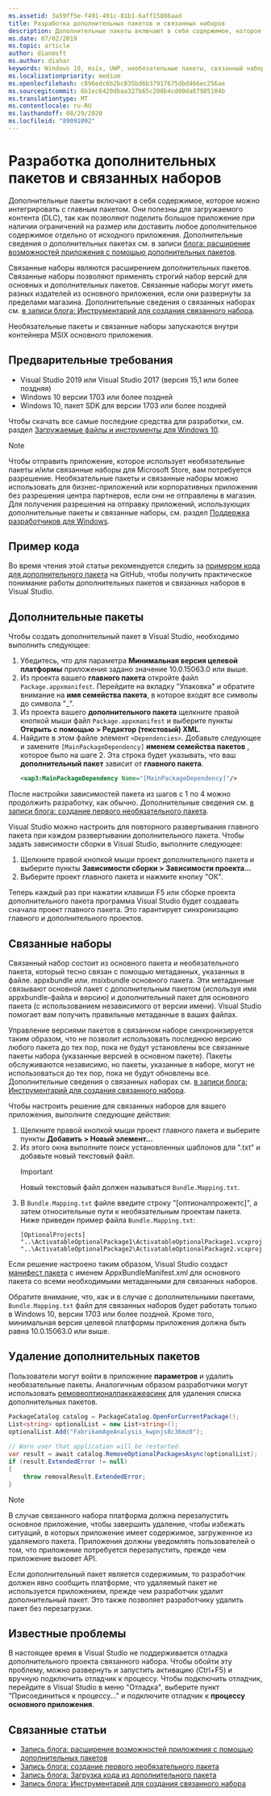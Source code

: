 ```yaml
---
ms.assetid: 3a59ff5e-f491-491c-81b1-6aff15886aad
title: Разработка дополнительных пакетов и связанных наборов
description: Дополнительные пакеты включают в себя содержимое, которое можно интегрировать с главным пакетом. Они полезны для загрузки содержимого (DLC) и других сценариев.
ms.date: 07/02/2019
ms.topic: article
author: dianmsft
ms.author: diahar
keywords: Windows 10, msix, UWP, необязательные пакеты, связанный набор, расширение пакета, Visual Studio
ms.localizationpriority: medium
ms.openlocfilehash: c896edc6b2bc835bd6b37917675dbd466ec256ae
ms.sourcegitcommit: 6b1ec6420dbaa327b65c208b4cd00da87985104b
ms.translationtype: MT
ms.contentlocale: ru-RU
ms.lasthandoff: 08/29/2020
ms.locfileid: "89091092"
---
```

# <a name="optional-packages-and-related-set-authoring"></a>Разработка дополнительных пакетов и связанных наборов

Дополнительные пакеты включают в себя содержимое, которое можно интегрировать с главным пакетом. Они полезны для загружаемого контента (DLC), так как позволяют поделить большое приложение при наличии ограничений на размер или доставить любое дополнительное содержимое отдельно от исходного приложения. Дополнительные сведения о дополнительных пакетах см. в записи [блога: расширение возможностей приложения с помощью дополнительных пакетов](/archive/blogs/appinstaller/uwpoptionalpackages).

Связанные наборы являются расширением дополнительных пакетов. Связанные наборы позволяют применять строгий набор версий для основных и дополнительных пакетов. Связанные наборы могут иметь разных издателей из основного приложения, если они развернуты за пределами магазина. Дополнительные сведения о связанных наборах см. [в записи блога: Инструментарий для создания связанного набора](/archive/blogs/appinstaller/tooling-to-create-a-related-set).

Необязательные пакеты и связанные наборы запускаются внутри контейнера MSIX основного приложения.

## <a name="prerequisites"></a>Предварительные требования

- Visual Studio 2019 или Visual Studio 2017 (версия 15,1 или более поздняя)
- Windows 10 версии 1703 или более поздней
- Windows 10, пакет SDK для версии 1703 или более поздней

Чтобы скачать все самые последние средства для разработки, см. раздел [Загружаемые файлы и инструменты для Windows 10](https://developer.microsoft.com/windows/downloads).

> [!NOTE]
> Чтобы отправить приложение, которое использует необязательные пакеты и/или связанные наборы для Microsoft Store, вам потребуется разрешение. Необязательные пакеты и связанные наборы можно использовать для бизнес-приложений или корпоративных приложения без разрешения центра партнеров, если они не отправлены в магазин. Для получения разрешения на отправку приложений, использующих дополнительные пакеты и связанные наборы, см. раздел [Поддержка разработчиков для Windows](https://developer.microsoft.com/windows/support).

## <a name="code-sample"></a>Пример кода

Во время чтения этой статьи рекомендуется следить за [примером кода для дополнительного пакета](https://github.com/AppInstaller/OptionalPackageSample) на GitHub, чтобы получить практическое понимание работы дополнительных пакетов и связанных наборов в Visual Studio.

## <a name="optional-packages"></a>Дополнительные пакеты

Чтобы создать дополнительный пакет в Visual Studio, необходимо выполнить следующее:

1. Убедитесь, что для параметра **Минимальная версия целевой платформы** приложения задано значение 10.0.15063.0 или выше.
2. Из проекта вашего **главного пакета** откройте файл `Package.appxmanifest`. Перейдите на вкладку "Упаковка" и обратите внимание на **имя семейства пакета**, в которое входят все символы до символа "_".
3. Из проекта вашего **дополнительного пакета** щелкните правой кнопкой мыши файл `Package.appxmanifest` и выберите пункты **Открыть с помощью > Редактор (текстовый) XML**.
4. Найдите в этом файле элемент `<Dependencies>`. Добавьте следующее и замените `[MainPackageDependency]` **именем семейства пакетов** , которое было на шаге 2. Эта строка будет указывать, что ваш **дополнительный пакет** зависит от **главного пакета**.
    ```XML
    <uap3:MainPackageDependency Name="[MainPackageDependency]"/>
    ```

После настройки зависимостей пакета из шагов с 1 по 4 можно продолжить разработку, как обычно. Дополнительные сведения см. [в записи блога: создание первого необязательного пакета](/archive/blogs/appinstaller/build-your-first-optional-package).

Visual Studio можно настроить для повторного развертывания главного пакета при каждом развертывании дополнительного пакета. Чтобы задать зависимости сборки в Visual Studio, выполните следующее:

1. Щелкните правой кнопкой мыши проект дополнительного пакета и выберите пункты **Зависимости сборки > Зависимости проекта...**
2. Выберите проект главного пакета и нажмите кнопку "ОК". 

Теперь каждый раз при нажатии клавиши F5 или сборке проекта дополнительного пакета программа Visual Studio будет создавать сначала проект главного пакета. Это гарантирует синхронизацию главного и дополнительного проектов.

## <a name="related-sets"></a>Связанные наборы

Связанный набор состоит из основного пакета и необязательного пакета, который тесно связан с помощью метаданных, указанных в файле. appxbundle или. msixbundle основного пакета. Эти метаданные связывают основной пакет с дополнительным пакетом (используя имя appxbundle-файла и версию) и дополнительный пакет для основного пакета (с использованием независимого от версии имени). Visual Studio помогает вам получить правильные метаданные в ваших файлах. 

Управление версиями пакетов в связанном наборе синхронизируется таким образом, что не позволит использовать последнюю версию любого пакета до тех пор, пока не будут установлены все связанные пакеты набора (указанные версией в основном пакете). Пакеты обслуживаются независимо, но пакеты, указанные в наборе, могут не использоваться до тех пор, пока не будут обновлены все. Дополнительные сведения о связанных наборах см. [в записи блога: Инструментарий для создания связанного набора](/archive/blogs/appinstaller/tooling-to-create-a-related-set).

Чтобы настроить решение для связанных наборов для вашего приложения, выполните следующие действия:

1. Щелкните правой кнопкой мыши проект главного пакета и выберите пункты **Добавить > Новый элемент...**
2. Из этого окна выполните поиск установленных шаблонов для ".txt" и добавьте новый текстовый файл.
    > [!IMPORTANT]
    > Новый текстовый файл должен называться `Bundle.Mapping.txt`.
3. В `Bundle.Mapping.txt` файле введите строку "[оптионалпрожектс]", а затем относительные пути к необязательным проектам пакета. Ниже приведен пример файла `Bundle.Mapping.txt`:
    ```syntax
    [OptionalProjects]
    "..\ActivatableOptionalPackage1\ActivatableOptionalPackage1.vcxproj"
    "..\ActivatableOptionalPackage2\ActivatableOptionalPackage2.vcxproj"
    ```

Если решение настроено таким образом, Visual Studio создаст [манифест пакета](/uwp/schemas/bundlemanifestschema/bundle-manifest) с именем AppxBundleManifest.xml для основного пакета со всеми необходимыми метаданными для связанных наборов. 

Обратите внимание, что, как и в случае с дополнительными пакетами, `Bundle.Mapping.txt` файл для связанных наборов будет работать только в Windows 10, версии 1703 или более поздней. Кроме того, минимальная версия целевой платформы приложения должна быть равна 10.0.15063.0 или выше.

## <a name="removing-optional-packages"></a>Удаление дополнительных пакетов

Пользователи могут войти в приложение **параметров** и удалить необязательные пакеты. Аналогичным образом разработчики могут использовать [ремовеоптионалпаккажеасинк](/uwp/api/Windows.ApplicationModel.PackageCatalog) для удаления списка дополнительных пакетов. 

```csharp
PackageCatalog catalog = PackageCatalog.OpenForCurrentPackage();
List<string> optionalList = new List<string>();
optionalList.Add("FabrikamAgeAnalysis_kwpnjs8c36mz0");
    
// Warn user that application will be restarted. 
var result = await catalog.RemoveOptionalPackagesAsync(optionalList);
if (result.ExtendedError != null)
{
    throw removalResult.ExtendedError;
}
```
> [!NOTE]
> В случае связанного набора платформа должна перезапустить основное приложение, чтобы завершить удаление, чтобы избежать ситуаций, в которых приложение имеет содержимое, загруженное из удаляемого пакета. Приложения должны уведомлять пользователей о том, что приложение потребуется перезапустить, прежде чем приложение вызовет API.

Если дополнительный пакет является содержимым, то разработчик должен явно сообщить платформе, что удаляемый пакет не используется приложением, прежде чем разработчик удалит дополнительный пакет. Это также позволяет разработчику удалить пакет без перезагрузки.

## <a name="known-issues"></a>Известные проблемы

В настоящее время в Visual Studio не поддерживается отладка дополнительного проекта связанного набора. Чтобы обойти эту проблему, можно развернуть и запустить активацию (Ctrl+F5) и вручную подключить отладчик к процессу. Чтобы подключить отладчик, перейдите в Visual Studio в меню "Отладка", выберите пункт "Присоединиться к процессу..." и подключите отладчик к **процессу основного приложения**.

## <a name="related-articles"></a>Связанные статьи

* [Запись блога: расширение возможностей приложения с помощью дополнительных пакетов](/archive/blogs/appinstaller/uwpoptionalpackages)
* [Запись блога: создание первого необязательного пакета](/archive/blogs/appinstaller/build-your-first-optional-package)
* [Запись блога: Загрузка кода из дополнительного пакета](/archive/blogs/appinstaller/loading-code-from-an-optional-package)
* [Запись блога: Инструментарий для создания связанного набора](/archive/blogs/appinstaller/tooling-to-create-a-related-set)